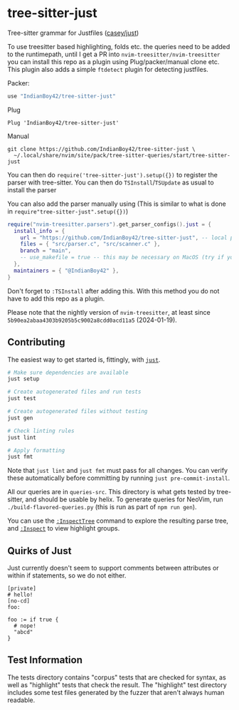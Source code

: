 # tree-sitter-just

Tree-sitter grammar for Justfiles ([casey/just](https://github.com/casey/just))

To use treesitter based highlighting, folds etc. the queries need to be added
to the runtimepath, until I get a PR into `nvim-treesitter/nvim-treesitter`
you can install this repo as a plugin using Plug/packer/manual clone etc. This
plugin also adds a simple `ftdetect` plugin for detecting justfiles.

Packer:

```lua
use "IndianBoy42/tree-sitter-just"
```

Plug

```vimscript
Plug 'IndianBoy42/tree-sitter-just'
```

Manual

```
git clone https://github.com/IndianBoy42/tree-sitter-just \
  ~/.local/share/nvim/site/pack/tree-sitter-queries/start/tree-sitter-just
```

You can then do `require('tree-sitter-just').setup({})` to register the parser
with tree-sitter. You can then do `TSInstall`/`TSUpdate` as usual to install
the parser

You can also add the parser manually using (This is similar to what is done in
`require"tree-sitter-just".setup({})`)

```lua
require("nvim-treesitter.parsers").get_parser_configs().just = {
  install_info = {
    url = "https://github.com/IndianBoy42/tree-sitter-just", -- local path or git repo
    files = { "src/parser.c", "src/scanner.c" },
    branch = "main",
    -- use_makefile = true -- this may be necessary on MacOS (try if you see compiler errors)
  },
  maintainers = { "@IndianBoy42" },
}
```

Don't forget to `:TSInstall` after adding this. With this method you do not
have to add this repo as a plugin.

Please note that the nightly version of `nvim-treesitter`, at least since
`5b90ea2abaa4303b9205b5c9002a8cdd0acd11a5` (2024-01-19).

## Contributing

The easiest way to get started is, fittingly, with
[`just`](https://github.com/casey/just).

```sh
# Make sure dependencies are available
just setup

# Create autogenerated files and run tests
just test

# Create autogenerated files without testing
just gen

# Check linting rules
just lint

# Apply formatting
just fmt
```

Note that `just lint` and `just fmt` must pass for all changes. You can verify
these automatically before committing by running `just pre-commit-install`.

All our queries are in `queries-src`. This directory is what gets tested by
tree-sitter, and should be usable by helix. To generate queries for NeoVim,
run `./build-flavored-queries.py` (this is run as part of `npm run gen`).

You can use the [`:InspectTree`](https://neovim.io/doc/user/treesitter.html#%3AInspectTree)
command to explore the resulting parse tree, and
[`:Inspect`](https://neovim.io/doc/user/lua.html#%3AInspect) to view highlight
groups.

## Quirks of Just

Just currently doesn't seem to support comments between attributes or within if
statements, so we do not either.

```just
[private]
# hello!
[no-cd]
foo:
```

```just
foo := if true {
  # nope!
  "abcd"
}
```

## Test Information

The tests directory contains "corpus" tests that are checked for syntax, as
well as "highlight" tests that check the result. The "highlight" test directory
includes some test files generated by the fuzzer that aren't always human
readable.
